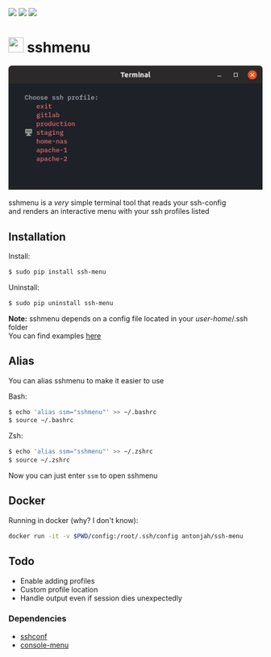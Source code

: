 [![](https://img.shields.io/docker/pulls/antonjah/ssh-menu.svg)](https://microbadger.com/images/antonjah/ssh-menu "")
[![](https://images.microbadger.com/badges/image/antonjah/ssh-menu.svg)](https://microbadger.com/images/antonjah/ssh-menu "")
[![](https://images.microbadger.com/badges/version/antonjah/ssh-menu.svg)](https://microbadger.com/images/antonjah/ssh-menu "")


# <img src="https://cdn.iconscout.com/icon/free/png-256/list-bullets-menu-format-formatting-items-6-3298.png" height="30" width="30"> sshmenu

<img src="img/sshmenu.png">

sshmenu is a *very* simple terminal tool that reads your ssh-config  
and renders an interactive menu with your ssh profiles listed

## Installation

Install:

```bash
$ sudo pip install ssh-menu
```

Uninstall:

```bash
$ sudo pip uninstall ssh-menu
```

**Note:** sshmenu depends on a config file located in your *user-home*/.ssh folder  
You can find examples [here](https://www.ssh.com/ssh/config/)

## Alias

You can alias sshmenu to make it easier to use

Bash:
```bash
$ echo 'alias ssm="sshmenu"' >> ~/.bashrc
$ source ~/.bashrc
```

Zsh:
```bash
$ echo 'alias ssm="sshmenu"' >> ~/.zshrc
$ source ~/.zshrc
```

Now you can just enter `ssm` to open sshmenu

## Docker

Running in docker (why? I don't know):

```bash
docker run -it -v $PWD/config:/root/.ssh/config antonjah/ssh-menu
```

## Todo

* Enable adding profiles
* Custom profile location
* Handle output even if session dies unexpectedly


### Dependencies

* [sshconf](https://pypi.org/project/sshconf/)
* [console-menu](https://pypi.org/project/console-menu/)
